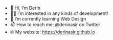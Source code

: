 - 👋 Hi, I’m Derin
- 👨‍💻 I’m interested in any kinds of development!
- 🌱 I’m currently learning Web Design
- 📫 How to reach me: @derinasir on Twitter
- 🌐 My website: https://derinasir.github.io

<!---
derinasir/derinasir is a ✨ special ✨ repository because its `README.md` (this file) appears on your GitHub profile.
You can click the Preview link to take a look at your changes.
--->
